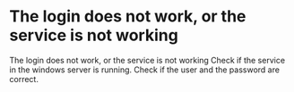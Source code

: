 # The login does not work, or the service is not working 

The login does not work, or the service is not working
Check if the service in the windows server is running.
Check if the user and the password are correct.